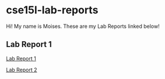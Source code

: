 # cse15l-lab-reports
Hi! My name is Moises. These are my Lab Reports linked below!

## Lab Report 1

[Lab Report 1](https://molmedo3.github.io/cse15l-lab-reports/lab-report-1-week-2.html)

[Lab Report 2](https://molmedo3.github.io/cse15l-lab-reports/lab-report-2-week-4.html)